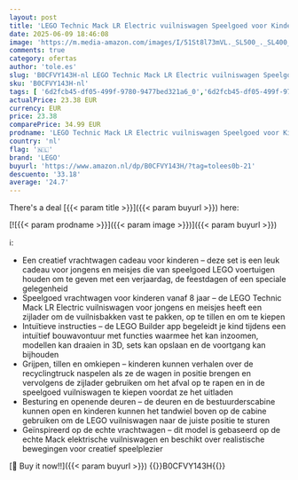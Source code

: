 ```yaml
---
layout: post
title: 'LEGO Technic Mack LR Electric vuilniswagen Speelgoed voor Kinderen  Creatief Vrachtwagen Cadeau voor Jongens en Meisjes vanaf 8 jaar die van Recycling en Voertuigen Houden 42167'
date: 2025-06-09 18:46:08
image: 'https://m.media-amazon.com/images/I/51St8l73mVL._SL500_._SL400_.jpg'
comments: true
category: ofertas
author: 'tole.es'
slug: 'B0CFVY143H-nl LEGO Technic Mack LR Electric vuilniswagen Speelgoed voor...'
sku: 'B0CFVY143H-nl'
tags: [ '6d2fcb45-df05-499f-9780-9477bed321a6_0','6d2fcb45-df05-499f-9780-9477bed321a6_5201','6d2fcb45-df05-499f-9780-9477bed321a6_5301','8','Arborist Merchandising Root','Bouw- & constructiespeelgoed','LEGO','Self Service','Special Features Stores','Speelgoed & spellen','Speelgoedbouwsets','Speelgoedvoertuigen','Speeltrucks voor kinderen','lego','🇳🇱', ]
actualPrice: 23.38 EUR
currency: EUR
price: 23.38
comparePrice: 34.99 EUR
prodname: 'LEGO Technic Mack LR Electric vuilniswagen Speelgoed voor Kinderen  Creatief Vrachtwagen Cadeau voor Jongens en Meisjes vanaf 8 jaar die van Recycling en Voertuigen Houden 42167'
country: 'nl'
flag: '🇳🇱'
brand: 'LEGO'
buyurl: 'https://www.amazon.nl/dp/B0CFVY143H/?tag=tolees0b-21'
descuento: '33.18'
average: '24.7'
---
```


There's a deal [{{< param title >}}]({{< param buyurl >}})  here:

[![{{< param prodname >}}]({{< param image >}})]({{< param buyurl >}})

ℹ️:

- Een creatief vrachtwagen cadeau voor kinderen – deze set is een leuk cadeau voor jongens en meisjes die van speelgoed LEGO voertuigen houden om te geven met een verjaardag, de feestdagen of een speciale gelegenheid
- Speelgoed vrachtwagen voor kinderen vanaf 8 jaar – de LEGO Technic Mack LR Electric vuilniswagen voor jongens en meisjes heeft een zijlader om de vuilnisbakken vast te pakken, op te tillen en om te kiepen
- Intuïtieve instructies – de LEGO Builder app begeleidt je kind tijdens een intuïtief bouwavontuur met functies waarmee het kan inzoomen, modellen kan draaien in 3D, sets kan opslaan en de voortgang kan bijhouden
- Grijpen, tillen en omkiepen – kinderen kunnen verhalen over de recyclingtruck naspelen als ze de wagen in positie brengen en vervolgens de zijlader gebruiken om het afval op te rapen en in de speelgoed vuilniswagen te kiepen voordat ze het uitladen
- Besturing en openende deuren – de deuren en de bestuurderscabine kunnen open en kinderen kunnen het tandwiel boven op de cabine gebruiken om de LEGO vuilniswagen naar de juiste positie te sturen
- Geïnspireerd op de echte vrachtwagen – dit model is gebaseerd op de echte Mack elektrische vuilniswagen en beschikt over realistische bewegingen voor creatief speelplezier

[🛒 Buy it now!!]({{< param buyurl >}})
{{<world>}}B0CFVY143H{{</world>}}
